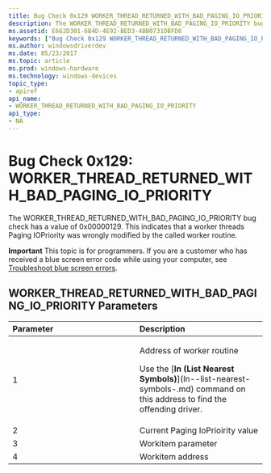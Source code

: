 ```yaml
---
title: Bug Check 0x129 WORKER_THREAD_RETURNED_WITH_BAD_PAGING_IO_PRIORITY
description: The WORKER_THREAD_RETURNED_WITH_BAD_PAGING_IO_PRIORITY bug check has a value of 0x00000129 that indicates that a worker threads Paging IOPriority was wrongly modified.
ms.assetid: E662D301-6B4D-4E92-BED3-4BB0731DBFD0
keywords: ["Bug Check 0x129 WORKER_THREAD_RETURNED_WITH_BAD_PAGING_IO_PRIORITY", "WORKER_THREAD_RETURNED_WITH_BAD_PAGING_IO_PRIORITY"]
ms.author: windowsdriverdev
ms.date: 05/23/2017
ms.topic: article
ms.prod: windows-hardware
ms.technology: windows-devices
topic_type:
- apiref
api_name:
- WORKER_THREAD_RETURNED_WITH_BAD_PAGING_IO_PRIORITY
api_type:
- NA
---
```


# Bug Check 0x129: WORKER\_THREAD\_RETURNED\_WITH\_BAD\_PAGING\_IO\_PRIORITY


The WORKER\_THREAD\_RETURNED\_WITH\_BAD\_PAGING\_IO\_PRIORITY bug check has a value of 0x00000129. This indicates that a worker threads Paging IOPriority was wrongly modified by the called worker routine.

**Important** This topic is for programmers. If you are a customer who has received a blue screen error code while using your computer, see [Troubleshoot blue screen errors](http://windows.microsoft.com/windows-10/troubleshoot-blue-screen-errors).

## WORKER\_THREAD\_RETURNED\_WITH\_BAD\_PAGING\_IO\_PRIORITY Parameters


<table>
<colgroup>
<col width="50%" />
<col width="50%" />
</colgroup>
<thead>
<tr class="header">
<th align="left">Parameter</th>
<th align="left">Description</th>
</tr>
</thead>
<tbody>
<tr class="odd">
<td align="left">1</td>
<td align="left"><p>Address of worker routine</p>
<p>Use the [<strong>ln (List Nearest Symbols)</strong>](ln--list-nearest-symbols-.md) command on this address to find the offending driver.</p></td>
</tr>
<tr class="even">
<td align="left">2</td>
<td align="left">Current Paging IoPrioirity value</td>
</tr>
<tr class="odd">
<td align="left">3</td>
<td align="left">Workitem parameter</td>
</tr>
<tr class="even">
<td align="left">4</td>
<td align="left">Workitem address</td>
</tr>
</tbody>
</table>

 

 

 




